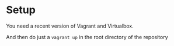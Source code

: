 # Setup

You need a recent version of Vagrant and Virtualbox.

And then do just a ```vagrant up``` in the root directory of the repository

